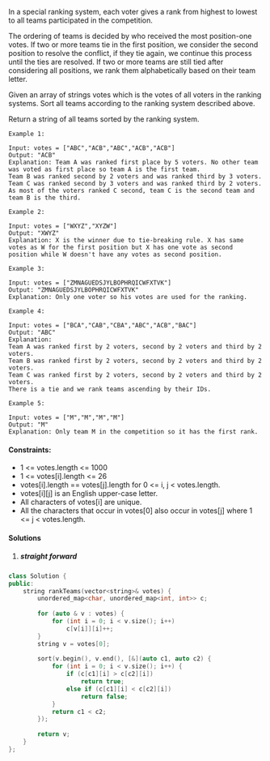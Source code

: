 In a special ranking system, each voter gives a rank from highest to lowest to all teams participated in the competition.

The ordering of teams is decided by who received the most position-one votes. If two or more teams tie in the first position, we consider the second position to resolve the conflict, if they tie again, we continue this process until the ties are resolved. If two or more teams are still tied after considering all positions, we rank them alphabetically based on their team letter.

Given an array of strings votes which is the votes of all voters in the ranking systems. Sort all teams according to the ranking system described above.

Return a string of all teams sorted by the ranking system.

 

```
Example 1:

Input: votes = ["ABC","ACB","ABC","ACB","ACB"]
Output: "ACB"
Explanation: Team A was ranked first place by 5 voters. No other team was voted as first place so team A is the first team.
Team B was ranked second by 2 voters and was ranked third by 3 voters.
Team C was ranked second by 3 voters and was ranked third by 2 voters.
As most of the voters ranked C second, team C is the second team and team B is the third.

Example 2:

Input: votes = ["WXYZ","XYZW"]
Output: "XWYZ"
Explanation: X is the winner due to tie-breaking rule. X has same votes as W for the first position but X has one vote as second position while W doesn't have any votes as second position. 

Example 3:

Input: votes = ["ZMNAGUEDSJYLBOPHRQICWFXTVK"]
Output: "ZMNAGUEDSJYLBOPHRQICWFXTVK"
Explanation: Only one voter so his votes are used for the ranking.

Example 4:

Input: votes = ["BCA","CAB","CBA","ABC","ACB","BAC"]
Output: "ABC"
Explanation: 
Team A was ranked first by 2 voters, second by 2 voters and third by 2 voters.
Team B was ranked first by 2 voters, second by 2 voters and third by 2 voters.
Team C was ranked first by 2 voters, second by 2 voters and third by 2 voters.
There is a tie and we rank teams ascending by their IDs.

Example 5:

Input: votes = ["M","M","M","M"]
Output: "M"
Explanation: Only team M in the competition so it has the first rank.
```

 

#### Constraints:

-    1 <= votes.length <= 1000
-    1 <= votes[i].length <= 26
-    votes[i].length == votes[j].length for 0 <= i, j < votes.length.
-    votes[i][j] is an English upper-case letter.
-    All characters of votes[i] are unique.
-    All the characters that occur in votes[0] also occur in votes[j] where 1 <= j < votes.length.

#### Solutions

1. ##### straight forward


```c++
class Solution {
public:
    string rankTeams(vector<string>& votes) {
        unordered_map<char, unordered_map<int, int>> c;
        
        for (auto & v : votes) {
            for (int i = 0; i < v.size(); i++)
                c[v[i]][i]++;
        }
        string v = votes[0];
        
        sort(v.begin(), v.end(), [&](auto c1, auto c2) {
            for (int i = 0; i < v.size(); i++) {
                if (c[c1][i] > c[c2][i])
                    return true;
                else if (c[c1][i] < c[c2][i])
                    return false;
            }
            return c1 < c2;
        });
        
        return v;
    }
};
```